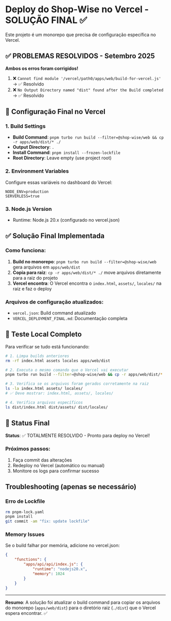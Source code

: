 # Deploy do Shop-Wise no Vercel - SOLUÇÃO FINAL ✅

Este projeto é um monorepo que precisa de configuração específica no Vercel.

## ✅ PROBLEMAS RESOLVIDOS - Setembro 2025

**Ambos os erros foram corrigidos!**

1. ❌ `Cannot find module '/vercel/path0/apps/web/build-for-vercel.js'` → ✅ Resolvido
2. ❌ `No Output Directory named "dist" found after the Build completed` → ✅ Resolvido

## 🚀 Configuração Final no Vercel

### 1. Build Settings

-   **Build Command**: `pnpm turbo run build --filter=@shop-wise/web && cp -r apps/web/dist/* ./`
-   **Output Directory**: `.`
-   **Install Command**: `pnpm install --frozen-lockfile`
-   **Root Directory**: Leave empty (use project root)

### 2. Environment Variables

Configure essas variáveis no dashboard do Vercel:

```
NODE_ENV=production
SERVERLESS=true
```

### 3. Node.js Version

-   Runtime: Node.js 20.x (configurado no vercel.json)

## ✅ Solução Final Implementada

### Como funciona:

1. **Build no monorepo**: `pnpm turbo run build --filter=@shop-wise/web` gera arquivos em `apps/web/dist`
2. **Copia para raiz**: `cp -r apps/web/dist/* ./` move arquivos diretamente para a raiz do projeto
3. **Vercel encontra**: O Vercel encontra o `index.html`, `assets/`, `locales/` na raiz e faz o deploy

### Arquivos de configuração atualizados:

-   `vercel.json`: Build command atualizado
-   `VERCEL_DEPLOYMENT_FINAL.md`: Documentação completa

## 🧪 Teste Local Completo

Para verificar se tudo está funcionando:

```bash
# 1. Limpa builds anteriores
rm -rf index.html assets locales apps/web/dist

# 2. Executa o mesmo comando que o Vercel vai executar
pnpm turbo run build --filter=@shop-wise/web && cp -r apps/web/dist/* ./

# 3. Verifica se os arquivos foram gerados corretamente na raiz
ls -la index.html assets/ locales/
# ✅ Deve mostrar: index.html, assets/, locales/

# 4. Verifica arquivos específicos
ls dist/index.html dist/assets/ dist/locales/
```

## 🎯 Status Final

**Status**: ✅ TOTALMENTE RESOLVIDO - Pronto para deploy no Vercel!

### Próximos passos:

1. Faça commit das alterações
2. Redeploy no Vercel (automático ou manual)
3. Monitore os logs para confirmar sucesso

## Troubleshooting (apenas se necessário)

### Erro de Lockfile

```bash
rm pnpm-lock.yaml
pnpm install
git commit -am "fix: update lockfile"
```

### Memory Issues

Se o build falhar por memória, adicione no vercel.json:

```json
{
    "functions": {
        "apps/api/api/index.js": {
            "runtime": "nodejs20.x",
            "memory": 1024
        }
    }
}
```

---

**Resumo**: A solução foi atualizar o build command para copiar os arquivos do monorepo (`apps/web/dist`) para o diretório raiz (`./dist`) que o Vercel espera encontrar. ✅
